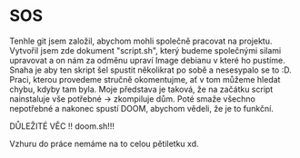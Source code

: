 # SOS
Tenhle git jsem založil, abychom mohli společně pracovat na projektu.
Vytvořil jsem zde dokument "script.sh", který budeme společnými silami upravovat 
a on nám za odměnu upraví Image debianu v které ho pustíme. 
Snaha je aby ten skript šel spustit několikrat po sobě a nesesypalo se to :D.
Praci, kterou provedeme stručně okomentujme, ať v tom můžeme hledat chybu, kdyby tam byla.
Moje představa je taková, že na začátku script nainstaluje vše potřebné -> zkompiluje dům.
Poté smaže všechno nepotřebné a nakonec spustí DOOM, abychom vědeli, že je to funkční. 

DŮLEŽITÉ VĚC !! doom.sh!!!


Vzhuru do práce nemáme na to celou pětiletku xd.
